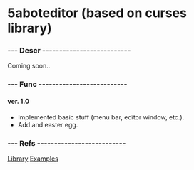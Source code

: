 # 5aboteditor (based on curses library)

### --- Descr --------------------------

Coming soon..

### --- Func --------------------------

#### ver. 1.0

* Implemented basic stuff (menu bar, editor window, etc.).
* Add and easter egg.

### --- Refs --------------------------

[Library](http://pubs.opengroup.org/onlinepubs/7908799/xcurses/curses.h.html)
[Examples](http://alexber220.narod.ru/ncurses/)
